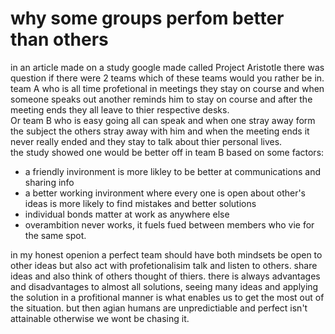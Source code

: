 # why some groups perfom better than others
in an article made on a study google made called Project Aristotle there was question if there were 2 teams which of these teams would you rather be in.  
team A who is all time profetional in meetings they stay on course and when someone speaks out another reminds him to stay on course and after the meeting ends they all leave to thier respective desks.  
Or team B who is easy going all can speak and when one stray away form the subject the others stray away with him and when the meeting ends it never really ended and they stay to talk about thier personal lives.   
the study showed one would be better off in team B based on some factors:
- a friendly invironment is more likley to be better at communications and sharing info
- a better working invironment where every one is open about other's ideas is more likely to find mistakes and better solutions 
- individual bonds matter at work as anywhere else 
- overambition never works, it fuels fued between members who vie for the same spot.

in my honest openion a perfect team should have both mindsets be open to other ideas but also act with profetionalisim talk and listen to others. share ideas and also think of others thought of thiers. there is always advantages and disadvantages to almost all solutions, seeing many ideas and applying the solution in a profitional manner is what enables us to get the most out of the situation. but then agian humans are unpredictiable and perfect isn't attainable otherwise we wont be chasing it.
